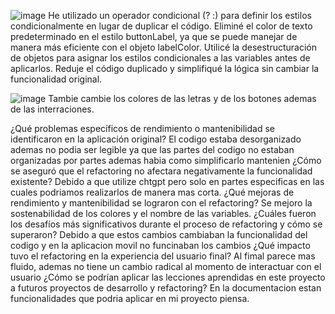 ![image](https://github.com/Lesculcay04/App-Expo/assets/116099796/27adb915-086b-4889-beb3-9b4ce6f9cefa)
He utilizado un operador condicional (? :) para definir los estilos condicionalmente en lugar de duplicar el código.
Eliminé el color de texto predeterminado en el estilo buttonLabel, ya que se puede manejar de manera más eficiente con el objeto labelColor.
Utilicé la desestructuración de objetos para asignar los estilos condicionales a las variables antes de aplicarlos.
Reduje el código duplicado y simplifiqué la lógica sin cambiar la funcionalidad original.

![image](https://github.com/Lesculcay04/App-Expo/assets/116099796/6aa56ce5-c7c3-465c-b733-f2e3bebeb20f)
Tambie cambie los colores de las letras y de los botones ademas de las interraciones.

¿Qué problemas específicos de rendimiento o mantenibilidad se identificaron en la aplicación original?
El codigo estaba desorganizado ademas no podia ser legible ya que las partes del codigo no estaban organizadas por partes ademas habia como simplificarlo mantenien
¿Cómo se aseguró que el refactoring no afectara negativamente la funcionalidad existente?
Debido a que utilize chtgpt pero solo en partes especificas en las cuales podriamos realizarlos de manera mas corta.
¿Qué mejoras de rendimiento y mantenibilidad se lograron con el refactoring?
Se mejoro la sostenabilidad de los colores y el nombre de las variables.
¿Cuáles fueron los desafíos más significativos durante el proceso de refactoring y cómo se superaron?
Debido a que estos cambios cambiaban la funcionalidad del codigo y en la aplicacion movil no funcinaban los cambios
¿Qué impacto tuvo el refactoring en la experiencia del usuario final?
Al fimal parece mas fluido, ademas no tiene un cambio radical al momento de interactuar con el usuario
¿Cómo se podrían aplicar las lecciones aprendidas en este proyecto a futuros proyectos de desarrollo y refactoring?
En la documentacion estan funcionalidades que podria aplicar en mi proyecto piensa.
